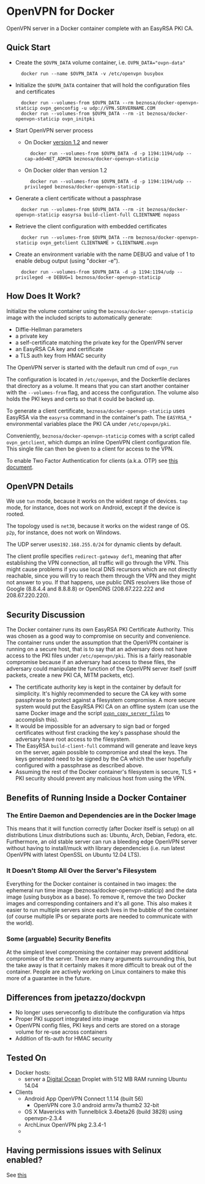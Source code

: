 # OpenVPN for Docker

OpenVPN server in a Docker container complete with an EasyRSA PKI CA.

## Quick Start

* Create the `$OVPN_DATA` volume container, i.e. `OVPN_DATA="ovpn-data"`

        docker run --name $OVPN_DATA -v /etc/openvpn busybox

* Initialize the `$OVPN_DATA` container that will hold the configuration files and certificates

        docker run --volumes-from $OVPN_DATA --rm beznosa/docker-openvpn-staticip ovpn_genconfig -u udp://VPN.SERVERNAME.COM
        docker run --volumes-from $OVPN_DATA --rm -it beznosa/docker-openvpn-staticip ovpn_initpki

* Start OpenVPN server process

    - On Docker [version 1.2](http://blog.docker.com/2014/08/announcing-docker-1-2-0/) and newer

            docker run --volumes-from $OVPN_DATA -d -p 1194:1194/udp --cap-add=NET_ADMIN beznosa/docker-openvpn-staticip

    - On Docker older than version 1.2

            docker run --volumes-from $OVPN_DATA -d -p 1194:1194/udp --privileged beznosa/docker-openvpn-staticip

* Generate a client certificate without a passphrase

        docker run --volumes-from $OVPN_DATA --rm -it beznosa/docker-openvpn-staticip easyrsa build-client-full CLIENTNAME nopass

* Retrieve the client configuration with embedded certificates

        docker run --volumes-from $OVPN_DATA --rm beznosa/docker-openvpn-staticip ovpn_getclient CLIENTNAME > CLIENTNAME.ovpn

* Create an environment variable with the name DEBUG and value of 1 to enable debug output (using "docker -e").

        docker run --volumes-from $OVPN_DATA -d -p 1194:1194/udp --privileged -e DEBUG=1 beznosa/docker-openvpn-staticip

## How Does It Work?

Initialize the volume container using the `beznosa/docker-openvpn-staticip` image with the
included scripts to automatically generate:

- Diffie-Hellman parameters
- a private key
- a self-certificate matching the private key for the OpenVPN server
- an EasyRSA CA key and certificate
- a TLS auth key from HMAC security

The OpenVPN server is started with the default run cmd of `ovpn_run`

The configuration is located in `/etc/openvpn`, and the Dockerfile
declares that directory as a volume. It means that you can start another
container with the `--volumes-from` flag, and access the configuration.
The volume also holds the PKI keys and certs so that it could be backed up.

To generate a client certificate, `beznosa/docker-openvpn-staticip` uses EasyRSA via the
`easyrsa` command in the container's path.  The `EASYRSA_*` environmental
variables place the PKI CA under `/etc/opevpn/pki`.

Conveniently, `beznosa/docker-openvpn-staticip` comes with a script called `ovpn_getclient`,
which dumps an inline OpenVPN client configuration file.  This single file can
then be given to a client for access to the VPN.

To enable Two Factor Authentication for clients (a.k.a. OTP) see [this document](/docs/otp.md).

## OpenVPN Details

We use `tun` mode, because it works on the widest range of devices.
`tap` mode, for instance, does not work on Android, except if the device
is rooted.

The topology used is `net30`, because it works on the widest range of OS.
`p2p`, for instance, does not work on Windows.

The UDP server uses`192.168.255.0/24` for dynamic clients by default.

The client profile specifies `redirect-gateway def1`, meaning that after
establishing the VPN connection, all traffic will go through the VPN.
This might cause problems if you use local DNS recursors which are not
directly reachable, since you will try to reach them through the VPN
and they might not answer to you. If that happens, use public DNS
resolvers like those of Google (8.8.4.4 and 8.8.8.8) or OpenDNS
(208.67.222.222 and 208.67.220.220).


## Security Discussion

The Docker container runs its own EasyRSA PKI Certificate Authority.  This was
chosen as a good way to compromise on security and convenience.  The container
runs under the assumption that the OpenVPN container is running on a secure
host, that is to say that an adversary does not have access to the PKI files
under `/etc/openvpn/pki`.  This is a fairly reasonable compromise because if an
adversary had access to these files, the adversary could manipulate the
function of the OpenVPN server itself (sniff packets, create a new PKI CA, MITM
packets, etc).

* The certificate authority key is kept in the container by default for
  simplicity.  It's highly recommended to secure the CA key with some
  passphrase to protect against a filesystem compromise.  A more secure system
  would put the EasyRSA PKI CA on an offline system (can use the same Docker
  image and the script [`ovpn_copy_server_files`](/docs/paranoid.md) to accomplish this).
* It would be impossible for an adversary to sign bad or forged certificates
  without first cracking the key's passphase should the adversary have root
  access to the filesystem.
* The EasyRSA `build-client-full` command will generate and leave keys on the
  server, again possible to compromise and steal the keys.  The keys generated
  need to be signed by the CA which the user hopefully configured with a passphrase
  as described above.
* Assuming the rest of the Docker container's filesystem is secure, TLS + PKI
  security should prevent any malicious host from using the VPN.


## Benefits of Running Inside a Docker Container

### The Entire Daemon and Dependencies are in the Docker Image

This means that it will function correctly (after Docker itself is setup) on
all distributions Linux distributions such as: Ubuntu, Arch, Debian, Fedora,
etc.  Furthermore, an old stable server can run a bleeding edge OpenVPN server
without having to install/muck with library dependencies (i.e. run latest
OpenVPN with latest OpenSSL on Ubuntu 12.04 LTS).

### It Doesn't Stomp All Over the Server's Filesystem

Everything for the Docker container is contained in two images: the ephemeral
run time image (beznosa/docker-openvpn-staticip) and the data image (using busybox as a
base).  To remove it, remove the two Docker images and corresponding containers
and it's all gone.  This also makes it easier to run multiple servers since
each lives in the bubble of the container (of course multiple IPs or separate
ports are needed to communicate with the world).

### Some (arguable) Security Benefits

At the simplest level compromising the container may prevent additional
compromise of the server.  There are many arguments surrounding this, but the
take away is that it certainly makes it more difficult to break out of the
container.  People are actively working on Linux containers to make this more
of a guarantee in the future.

## Differences from jpetazzo/dockvpn

* No longer uses serveconfig to distribute the configuration via https
* Proper PKI support integrated into image
* OpenVPN config files, PKI keys and certs are stored on a storage
  volume for re-use across containers
* Addition of tls-auth for HMAC security

## Tested On

* Docker hosts:
  * server a [Digital Ocean](https://www.digitalocean.com/?refcode=d19f7fe88c94) Droplet with 512 MB RAM running Ubuntu 14.04
* Clients
  * Android App OpenVPN Connect 1.1.14 (built 56)
     * OpenVPN core 3.0 android armv7a thumb2 32-bit
  * OS X Mavericks with Tunnelblick 3.4beta26 (build 3828) using openvpn-2.3.4
  * ArchLinux OpenVPN pkg 2.3.4-1
  *

## Having permissions issues with Selinux enabled?

See [this](docs/selinux.md)
